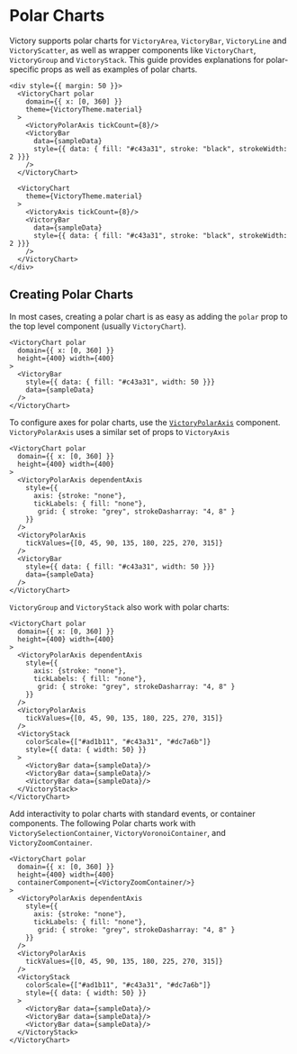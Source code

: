 # Polar Charts

Victory supports polar charts for `VictoryArea`, `VictoryBar`, `VictoryLine` and `VictoryScatter`, as well as wrapper components like `VictoryChart`, `VictoryGroup` and `VictoryStack`. This guide provides explanations for polar-specific props as well as examples of polar charts.

```playground
<div style={{ margin: 50 }}>
  <VictoryChart polar
    domain={{ x: [0, 360] }}
    theme={VictoryTheme.material}
  >
    <VictoryPolarAxis tickCount={8}/>
    <VictoryBar
      data={sampleData}
      style={{ data: { fill: "#c43a31", stroke: "black", strokeWidth: 2 }}}
    />
  </VictoryChart>

  <VictoryChart
    theme={VictoryTheme.material}
  >
    <VictoryAxis tickCount={8}/>
    <VictoryBar
      data={sampleData}
      style={{ data: { fill: "#c43a31", stroke: "black", strokeWidth: 2 }}}
    />
  </VictoryChart>
</div>
```
## Creating Polar Charts

In most cases, creating a polar chart is as easy as adding the `polar` prop to the top level component (usually `VictoryChart`).

```playground
<VictoryChart polar
  domain={{ x: [0, 360] }}
  height={400} width={400}
>
  <VictoryBar
    style={{ data: { fill: "#c43a31", width: 50 }}}
    data={sampleData}
  />
</VictoryChart>
```

To configure axes for polar charts, use the [`VictoryPolarAxis`] component. `VictoryPolarAxis` uses a similar set of props to `VictoryAxis`

```playground
<VictoryChart polar
  domain={{ x: [0, 360] }}
  height={400} width={400}
>
  <VictoryPolarAxis dependentAxis
    style={{
      axis: {stroke: "none"},
      tickLabels: { fill: "none"},
       grid: { stroke: "grey", strokeDasharray: "4, 8" }
    }}
  />
  <VictoryPolarAxis
    tickValues={[0, 45, 90, 135, 180, 225, 270, 315]}
  />
  <VictoryBar
    style={{ data: { fill: "#c43a31", width: 50 }}}
    data={sampleData}
  />
</VictoryChart>
```

`VictoryGroup` and `VictoryStack` also work with polar charts:

```playground
<VictoryChart polar
  domain={{ x: [0, 360] }}
  height={400} width={400}
>
  <VictoryPolarAxis dependentAxis
    style={{
      axis: {stroke: "none"},
      tickLabels: { fill: "none"},
       grid: { stroke: "grey", strokeDasharray: "4, 8" }
    }}
  />
  <VictoryPolarAxis
    tickValues={[0, 45, 90, 135, 180, 225, 270, 315]}
  />
  <VictoryStack
    colorScale={["#ad1b11", "#c43a31", "#dc7a6b"]}
    style={{ data: { width: 50} }}
  >
    <VictoryBar data={sampleData}/>
    <VictoryBar data={sampleData}/>
    <VictoryBar data={sampleData}/>
  </VictoryStack>
</VictoryChart>
```

Add interactivity to polar charts with standard events, or container components. The following Polar charts work with `VictorySelectionContainer`, `VictoryVoronoiContainer`, and `VictoryZoomContainer`.

```playground
<VictoryChart polar
  domain={{ x: [0, 360] }}
  height={400} width={400}
  containerComponent={<VictoryZoomContainer/>}
>
  <VictoryPolarAxis dependentAxis
    style={{
      axis: {stroke: "none"},
      tickLabels: { fill: "none"},
       grid: { stroke: "grey", strokeDasharray: "4, 8" }
    }}
  />
  <VictoryPolarAxis
    tickValues={[0, 45, 90, 135, 180, 225, 270, 315]}
  />
  <VictoryStack
    colorScale={["#ad1b11", "#c43a31", "#dc7a6b"]}
    style={{ data: { width: 50} }}
  >
    <VictoryBar data={sampleData}/>
    <VictoryBar data={sampleData}/>
    <VictoryBar data={sampleData}/>
  </VictoryStack>
</VictoryChart>
```


[`VictoryPolarAxis`]: https://formidable.com/open-source/victory/docs/victory-polar-axis
